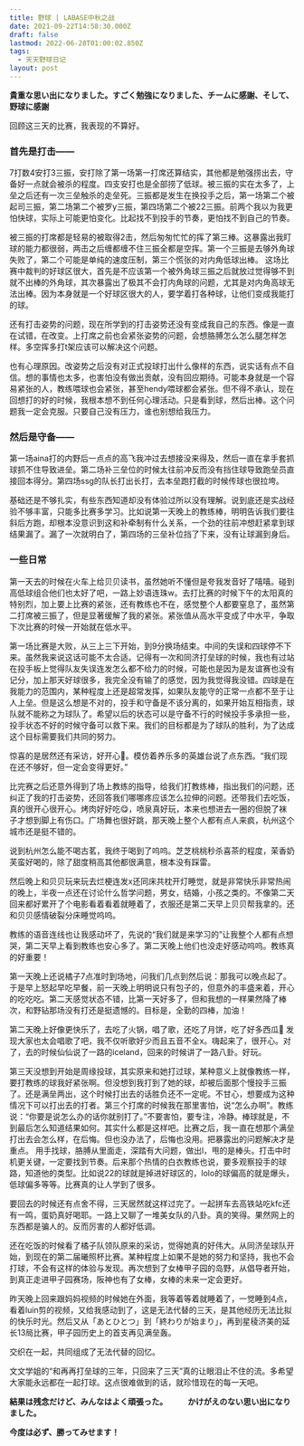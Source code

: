 ```yaml
---
title: 野球 | LABASE中秋之战
date: 2021-09-22T14:58:30.000Z
draft: false
lastmod: 2022-06-28T01:00:02.850Z
tags:
  - 天天野球日记
layout: post
---
```


**貴重な思い出になりました。すごく勉強になりました、チームに感謝、そして、野球に感謝**

回顾这三天的比赛，我表现的不算好。

### 首先是打击——

7打数4安打3三振，安打除了第一场第一打席还算结实，其他都是勉强捞出去，守备好一点就会被杀的程度。四支安打也是全部捞了低球。被三振的实在太多了，上垒之后还有一次三垒触杀的走垒死。三振都是发生在换投手之后，第一场第二个被起司三振，第二场第二个被罗y三振，第四场第二个被22三振。前两个我以为我更怕快球，实际上可能更怕变化。比起找不到投手的节奏，更怕找不到自己的节奏。

被三振的打席都是轻易的被取得2击，然后匆匆忙忙的挥了第三棒。这暴露出我盯球的能力都很弱，两击之后缠都缠不住三振全都是空挥。第一个三振是去够外角球失败了，第二个可能是单纯的速度压制，第三个慌张的对内角低球出棒。
这场比赛中裁判的好球区很大，首先是不应该第一个被外角球三振之后就放过觉得够不到就不出棒的外角球，其次暴露出了极其不会打内角球的问题，尤其是对内角高球无法出棒。因为本身就是一个好球区很大的人，要学着打各种球，让他们变成我能打的球。

还有打击姿势的问题，现在所学到的打击姿势还没有变成我自己的东西。像是一直在试错，在改变。上打席之前也会紧张姿势的问题，会想胳膊怎么怎么腿怎样怎样。多空挥多打t架应该可以解决这个问题。

也有心理原因。改姿势之后没有对正式投球打出什么像样的东西，说实话有点不自信。想的事情也太多，也害怕没有做出贡献，没有回应期待。可能本身就是一个容易紧张的人，教练喂球也会紧张，甚至hendy喂球都会紧张。但不得不承认，现在回想打的好的时候，我根本想不到任何心理活动。只是看到球，然后出棒。这个问题我一定会克服。只要自己没有压力，谁也别想给我压力。

### 然后是守备——

第一场aina打的内野后一点点的高飞我冲过去想接没来得及，然后一直在拿手套抓球抓不住导致进垒。第二场补三垒位的时候太往前冲反而没有挡住球导致跑垒员直接回本得分。第四场ssg的队长打出长打，去本垒跑打截的时候传球也很拉垮。

基础还是不够扎实，有些东西知道却没有体验过所以没有理解。说到底还是实战经验不够丰富，只能多比赛多学习。比如说第一天晚上的教练棒，明明告诉我们要往斜后方跑，却根本没意识到这和补牵制有什么关系，一个劲的往前冲想赶紧拿到球结果漏了。漏了一次就明白了，第四场的三垒补位挡了下来，没有让球漏到身后。

### 一些日常
第一天去的时候在火车上给贝贝读书，虽然她听不懂但是夸我发音好了嘻嘻。碰到高低球组合他们也太好了吧，一路上妙语连珠w。去打比赛的时候下午的太阳真的特别烈，加上要上比赛的紧张，还有教练也不在，感觉整个人都要窒息了，虽然第二打席被三振了，但是显著缓解了我的紧张。紧张值从高水平变成了中水平，争取下次比赛的时候一开始就在低水平。

第一场比赛是大败，从三上三下开始，到9分换场结束。中间的失误和四球停不下来。虽然我来说这话可能不太合适。记得有一次和同济打垒球的时候，我也有过站在投手板上觉得队友失误连发怎么都不给力的时候，可能也是因为是友谊赛也没有记分，加上那天好球很多，我完全没有输了的感觉，因为我觉得我没错。四球是在我能力的范围内，某种程度上还是超常发挥，如果队友能守的正常一点都不至于让人上垒。但是这么想是不对的，投手和守备是不该分离的，如果开始互相指责，球队就不能称之为球队了。希望以后的状态可以是守备不行的时候投手多承担一些，投手状态不好的时候守备可以救下来。我们的目标都是为了球队的胜利，为了达成这个目标需要我们共同的努力。

惊喜的是居然还有采访，好开心🥳。模仿着养乐多的英雄台说了点东西。“我们现在还不够好，但一定会变得更好。”

比完赛之后还意外得到了场上教练的指导，给我们打教练棒，指出我们的问题，还纠正了我的打击姿势，还回答我们哪哪疼应该怎么拉伸的问题。还带我们去吃饭，真的很开心很开心。烤肉好好吃😋，喷泉真好玩，本来也想进去一圈的但脱了袜子才想到脚上有伤口。广场舞也很好跳，那天晚上整个人都有点人来疯，杭州这个城市还是挺不错的。

说到杭州怎么能不喝古茗，我终于喝到了呜呜。芝芝桃桃秒杀喜茶的程度，茉香奶芙蛮好喝的，除了甜度稍高其他都很满意，根本没有踩雷。

然后晚上和贝贝玩来玩去烂梗连发x还同床共枕开灯睡觉，就是非常快乐非常热闹的晚上，半夜一点还在讨论什么哲学问题，男女，结婚，小孩之类的。不像第二天回来都好累开了个电影看着看着就睡着了，衣服还是第二天早上贝贝帮我拿的。还和贝贝感情破裂分床睡觉呜呜。

教练的语音连线也让我感动坏了，先说的“我们就是来学习的”让我整个人都有点想哭，第二天早上看到教练也安心多了。第二天晚上他们也没走好感动呜呜。教练真的好重要！

第一天晚上还说橘子7点准时到场地，问我们几点到然后说：那我可以晚点起了。于是早上怒起早吃早餐，前一天晚上明明说只有包子的，但意外的丰盛来着，开心的吃吃吃。第二天感觉状态不错，比第一天好多了，但和我想的一样果然降了棒次，和野钻那场没有打还是挺遗憾的。目标是，全勤的四棒，加油！

第二天晚上好像更快乐了，去吃了火锅，唱了歌，还吃了月饼，吃了好多西瓜🍉
发现大家也太会唱歌了吧，我不仅听歌好少而且五音不全x。嗨起来了，很开心。对了，去的时候仙仙说了一路的iceland，回来的时候讲了一路八卦。好玩。

第三天没想到开始是周缘投球，其实原来和她打过球，某种意义上就像教练一样，要打教练的球我好紧张啊。但没想到我打到了她的球，却被后面那个慢投手三振了。还是满垒两出，这个时候打出去的话胜负还不一定呢。不甘心，想要成为这种情况下可以打出去的打者。第三个打席的时候我在那里害怕，说“怎么办啊”。教练说：“你要是说怎么办的话你就别打了。”不要害怕，要专注，冷静。棒球就是，不到最后怎么知道结果如何。其实什么都是这样吧。比赛之后，我一直在想那个满垒打出去会怎么样，在后悔。但也没办法了，后悔也没用。把暴露出的问题解决才是重点。
用手找球，胳膊从里面走，深踏有大问题，做出l，甩的是棒头。打击中时机更关键，一定要找到节奏。后来那个热情的白衣教练也说，要多观察投手的球路，知道他的类型。比如说22的球就是掉进好球区的，lolo的球偏高的就是爆头，低球偏多等等。比赛真的让人学到了很多。

要回去的时候还有点舍不得，三天居然就这样过完了。一起拼车去高铁站吃kfc还有一鸣，蛋奶真好喝耶。一路上又聊了一堆美女队的八卦。真的笑得。果然网上的东西都是骗人的。反而厉害的人都好低调。

还在吃饭的时候看了橘子队领队原来的采访，觉得她真的好伟大。从同济垒球队开始，到现在的第二届曦照杯比赛。某种程度上如果不是她的努力和坚持，我也不会打球，不会有这样的体验与发现。再次想到了女棒甲子园的岛野，从倡导者开始，到真正走进甲子园赛场，阪神也有了女棒，女棒的未来一定会更好。

昨天晚上回来跟妈妈视频的时候她在外面，我等着等着就睡着了，一觉睡到4点，看着luin剪的视频，又给我感动到了，这是无法代替的三天，是其他经历无法比拟的快乐时光。然后又从「あとひとつ」到「終わりが始まり」，再到星稜济美的延长13局比赛，甲子园历史上的首支再见满垒轰。

交织在一起，共同组成了无法代替的回忆。

文文学姐的“和再再打垒球的三年，只回来了三天”真的让眼泪止不住的流。多希望大家能永远都在一起打球。这点很难做到的话，就珍惜现在的每一天吧。

**結果は残念だけど、みんなはよく頑張った。**
　　
**かけがえのない思い出になりました。**

**今度は必ず、勝ってみせます！**